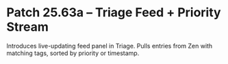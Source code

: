 # Patch 25.63a – Triage Feed + Priority Stream

Introduces live-updating feed panel in Triage. Pulls entries from Zen with matching tags, sorted by priority or timestamp.
